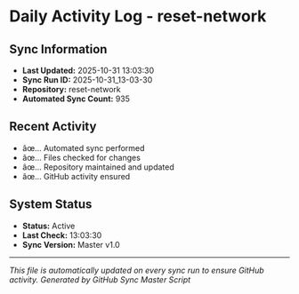 ﻿# Daily Activity Log - reset-network

## Sync Information
- **Last Updated:** 2025-10-31 13:03:30
- **Sync Run ID:** 2025-10-31_13-03-30
- **Repository:** reset-network
- **Automated Sync Count:** 935

## Recent Activity
- âœ… Automated sync performed
- âœ… Files checked for changes
- âœ… Repository maintained and updated
- âœ… GitHub activity ensured

## System Status
- **Status:** Active
- **Last Check:** 13:03:30
- **Sync Version:** Master v1.0

---
*This file is automatically updated on every sync run to ensure GitHub activity.*
*Generated by GitHub Sync Master Script*

